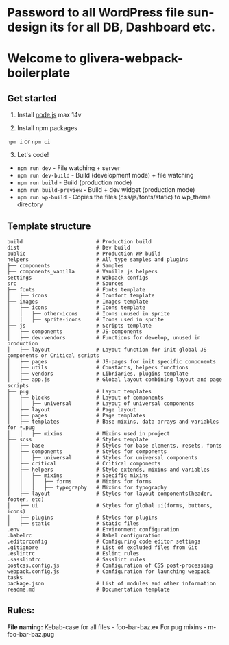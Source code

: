 # Password to all WordPress file sun-design its for all DB, Dashboard etc.

# Welcome to glivera-webpack-boilerplate

## Get started

1. Install [node.js](https://nodejs.org/) max 14v

2. Install npm packages

`npm i` or `npm ci`

3. Let's code!

- `npm run dev` - File watching + server
- `npm run dev-build` - Build (development mode) + file watching
- `npm run build` - Build (production mode)
- `npm run build-preview` - Build + dev widget (production mode)
- `npm run wp-build` - Copies the files (css/js/fonts/static) to wp_theme directory

## Template structure

```
build                        # Production build
dist                         # Dev build
public                       # Production WP build
helpers                      # All type samples and plugins
├── components               # Samples
├── components_vanilla       # Vanilla js helpers
settings                     # Webpack configs
src                          # Sources
├── fonts                    # Fonts template
│   ├── icons                # Iconfont template
├── images                   # Images template
│   ├── icons                # Icons template
│   |   ├── other-icons      # Icons unused in sprite
│   |   ├── sprite-icons     # Icons used in sprite
├── js                       # Scripts template
│   ├── components           # JS-components
│   ├── dev-vendors          # Functions for develop, unused in production
│   ├── layout               # Layout function for init global JS-components or Critical scripts
│   ├── pages                # JS-pages for init specific components
│   ├── utils                # Constants, helpers functions
│   ├── vendors              # Libriaries, plugins template
│   ├── app.js             	 # Global layout combining layout and page scripts
├── pug                      # Layout templates
│   ├── blocks               # Layout of components
│   │   ├── universal        # Layout of universal components
│   ├── layout               # Page layout
│   ├── pages                # Page templates
│   ├── templates            # Base mixins, data arrays and variables for *.pug
│   │   ├── mixins           # Mixins used in project
├── scss                     # Styles template
│   ├── base                 # Styles for base elements, resets, fonts
│   ├── components           # Styles for components
│   │   ├── universal        # Styles for universal components
│   ├── critical             # Critical components
│   ├── helpers              # Style extends, mixins and variables
│   │   ├── mixins           # Specific mixins
│   │   │   ├── forms        # Mixins for forms
│   │   │   ├── typography   # Mixins for typography
│   ├── layout             	 # Styles for layout components(header, footer, etc)
│   ├── ui                   # Styles for global ui(forms, buttons, icons)
│   ├── plugins              # Styles for plugins
│   ├── static               # Static files
.env                         # Environment configuration
.babelrc                     # Babel configuration
.editorconfig                # Configuring code editor settings
.gitignore                   # List of excluded files from Git
.eslintrc                    # Eslint rules
.sasslintrc                  # Sasslint rules
postcss.config.js            # Configuration of CSS post-processing
webpack.config.js            # Configuration for launching webpack tasks
package.json                 # List of modules and other information
readme.md                    # Documentation template
```

## Rules:

**File naming:**
Kebab-case for all files - foo-bar-baz.ex
For pug mixins - m-foo-bar-baz.pug

#
